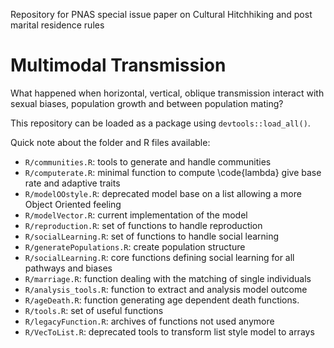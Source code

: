 Repository for PNAS special issue paper on Cultural Hitchhiking and post marital residence rules

# Multimodal Transmission

What happened when horizontal, vertical, oblique transmission interact with sexual biases, population growth and between population mating?

This repository can be loaded as a package using `devtools::load_all()`.

Quick note about the folder and R files available:


- `R/communities.R`: tools to generate and handle communities
- `R/computerate.R`: minimal function to compute \code{lambda} give base rate and adaptive traits
- `R/modelOOstyle.R`: deprecated model base on a list allowing a more Object Oriented feeling
- `R/modelVector.R`: current implementation of the model
- `R/reproduction.R`: set of functions to handle reproduction
- `R/socialLearning.R`: set of functions to handle social learning
- `R/generatePopulations.R`: create population structure
- `R/socialLearning.R`: core functions defining social learning for all pathways and biases
- `R/marriage.R`: function dealing with the matching of single individuals
- `R/analysis_tools.R`: function to extract and analysis model outcome
- `R/ageDeath.R`: function generating age dependent death functions. 
- `R/tools.R`: set of useful functions 
- `R/legacyFunction.R`: archives of functions not used anymore
- `R/VecToList.R`: deprecated tools to transform list style model to arrays

